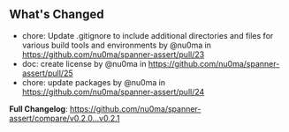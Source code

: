 ## What's Changed
* chore: Update .gitignore to include additional directories and files for various build tools and environments by @nu0ma in https://github.com/nu0ma/spanner-assert/pull/23
* doc: create license by @nu0ma in https://github.com/nu0ma/spanner-assert/pull/25
* chore: update packages by @nu0ma in https://github.com/nu0ma/spanner-assert/pull/24


**Full Changelog**: https://github.com/nu0ma/spanner-assert/compare/v0.2.0...v0.2.1
